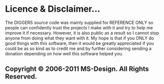 # Licence & Disclaimer…
The DIGGERS source code was mainly supplied for REFERENCE ONLY so people can confidently trust the projects I make with it and try to help me improve it if necessary. However, it is also public as a result so I cannot stop anyone from doing what they want with it. My hope is that if you ONLY do good things with this software, then it would be greatly appreciated if you could be as so kind as to credit me and by further considering sending a donation depending on how well this software helped you.

## Copyright © 2006-2011 MS-Design. All Rights Reserved.
